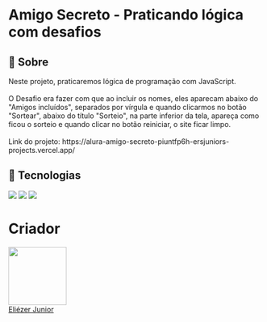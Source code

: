<h1>Amigo Secreto - Praticando lógica com desafios</h1>

<h2>🔖 Sobre</h2>
<p>Neste projeto, praticaremos lógica de programação com JavaScript.<br><br>O Desafio era fazer com que ao incluir os nomes, eles aparecam abaixo do "Amigos incluídos", separados por vírgula e quando clicarmos no botão "Sortear", abaixo do título "Sorteio", na parte inferior da tela, apareça como ficou o sorteio e quando clicar no botão reiniciar, o site ficar limpo.<br><br> Link do projeto: https://alura-amigo-secreto-piuntfp6h-ersjuniors-projects.vercel.app/</p>

## 🚀 Tecnologias
<div>
  <img src="https://img.shields.io/badge/HTML-239120?style=for-the-badge&logo=html5&logoColor=white">
  <img src="https://img.shields.io/badge/CSS-239120?&style=for-the-badge&logo=css3&logoColor=white">
  <img src="https://img.shields.io/badge/JavaScript-F7DF1E?style=for-the-badge&logo=javascript&logoColor=black">
</div>

# Criador

[<img loading="lazy" src="https://avatars.githubusercontent.com/u/103620029?v=4" width=115><br>Eliézer Junior](https://github.com/ersjunior)
